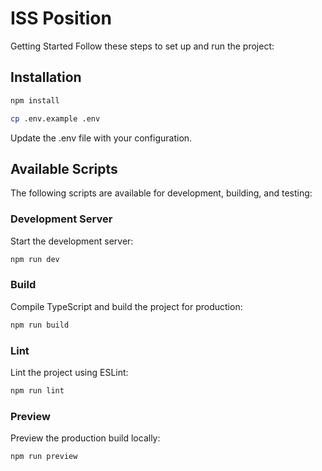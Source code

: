 # ISS Position

Getting Started
Follow these steps to set up and run the project:

## Installation

```bash
npm install
```

```bash
cp .env.example .env
```
Update the .env file with your configuration.

## Available Scripts
The following scripts are available for development, building, and testing:

### Development Server
Start the development server:
```bash
npm run dev
```
### Build
Compile TypeScript and build the project for production:

```bash
npm run build
```
### Lint
Lint the project using ESLint:

```bash
npm run lint
```
### Preview
Preview the production build locally:

```bash
npm run preview
```